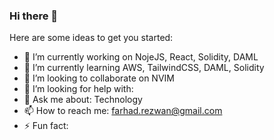 ### Hi there 👋


Here are some ideas to get you started:

- 🔭 I’m currently working on NojeJS, React, Solidity, DAML
- 🌱 I’m currently learning AWS, TailwindCSS, DAML, Solidity
- 👯 I’m looking to collaborate on NVIM
- 🤔 I’m looking for help with: 
- 💬 Ask me about: Technology
- 📫 How to reach me: farhad.rezwan@gmail.com
- ⚡ Fun fact: 
